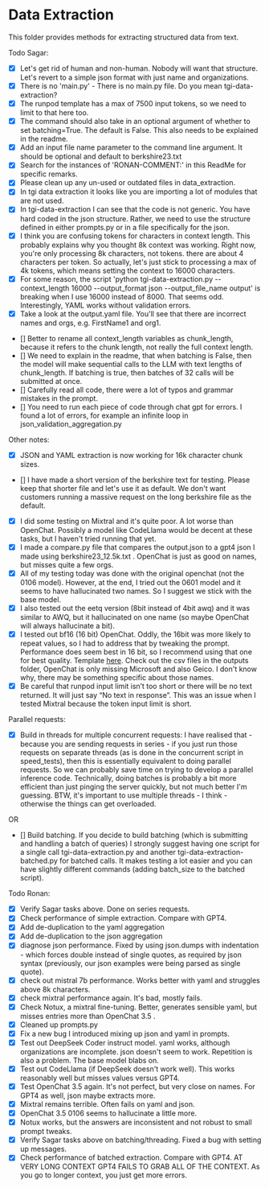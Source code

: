 # Data Extraction
This folder provides methods for extracting structured data from text.

Todo Sagar:
- [x] Let's get rid of human and non-human. Nobody will want that structure. Let's revert to a simple json format with just name and organizations.
- [x] There is no 'main.py' - There is no main.py file. Do you mean tgi-data-extraction?
- [x] The runpod template has a max of 7500 input tokens, so we need to limit to that here too.
- [x] The command should also take in an optional argument of whether to set batching=True. The default is False. This also needs to be explained in the readme.
- [x] Add an input file name parameter to the command line argument. It should be optional and default to berkshire23.txt
- [x] Search for the instances of 'RONAN-COMMENT:' in this ReadMe for specific remarks.
- [x] Please clean up any un-used or outdated files in data_extraction.
- [x] In tgi data extraction it looks like you are importing a lot of modules that are not used.
- [x] In tgi-data-extraction I can see that the code is not generic. You have hard coded in the json structure. Rather, we need to use the structure defined in either prompts.py or in a file specifically for the json.
- [x] I think you are confusing tokens for characters in context length. This probably explains why you thought 8k context was working. Right now, you're only processing 8k characters, not tokens. there are about 4 characters per token. So actually, let's just stick to processing a max of 4k tokens, which means setting the context to 16000 characters.
- [x] For some reason, the script 'python tgi-data-extraction.py --context_length 16000 --output_format json --output_file_name output' is breaking when I use 16000 instead of 8000. That seems odd. Interestingly, YAML works without validation errors.
- [x] Take a look at the output.yaml file. You'll see that there are incorrect names and orgs, e.g. FirstName1 and org1.
- [] Better to rename all context_length variables as chunk_length, because it refers to the chunk length, not really the full context length.
- [] We need to explain in the readme, that when batching is False, then the model will make sequential calls to the LLM with text lengths of chunk_length. If batching is true, then batches of 32 calls will be submitted at once.
- [] Carefully read all code, there were a lot of typos and grammar mistakes in the prompt.
- [] You need to run each piece of code through chat gpt for errors. I found a lot of errors, for example an infinite loop in json_validation_aggregation.py

Other notes:
- [x] JSON and YAML extraction is now working for 16k character chunk sizes. 
- [] I have made a short version of the berkshire text for testing. Please keep that shorter file and let's use it as default. We don't want customers running a massive request on the long berkshire file as the default.
- [x] I did some testing on Mixtral and it's quite poor. A lot worse than OpenChat. Possibly a model like CodeLlama would be decent at these tasks, but I haven't tried running that yet.
- [x] I made a compare.py file that compares the output.json to a gpt4 json I made using berkshire23_12.5k.txt . OpenChat is just as good on names, but misses quite a few orgs.
- [x] All of my testing today was done with the original openchat (not the 0106 model). However, at the end, I tried out the 0601 model and it seems to have hallucinated two names. So I suggest we stick with the base model.
- [x] I also tested out the eetq version (8bit instead of 4bit awq) and it was similar to AWQ, but it hallucinated on one name (so maybe OpenChat will always hallucinate a bit).
- [x] I tested out bf16 (16 bit) OpenChat. Oddly, the 16bit was more likely to repeat values, so I had to address that by tweaking the prompt. Performance does seem best in 16 bit, so I recommend using that one for best quality. Template [here](https://runpod.io/gsc?template=xiwn7cb3ro&ref=jmfkcdio). Check out the csv files in the outputs folder, OpenChat is only missing Microsoft and also Geico. I don't know why, there may be something specific about those names.
- [x] Be careful that runpod input limit isn’t too short or there will be no text returned. It will just say “No text in response”. This was an issue when I tested Mixtral because the token input limit is short.

Parallel requests:
- [x] Build in threads for multiple concurrent requests: I have realised that - because you are sending requests in series - if you just run those requests on separate threads (as is done in the concurrent script in speed_tests), then this is essentially equivalent to doing parallel requests. So we can probably save time on trying to develop a parallel inference code. Technically, doing batches is probably a bit more efficient than just pinging the server quickly, but not much better I'm guessing. BTW, it's important to use multiple threads - I think - otherwise the things can get overloaded.

OR

- [] Build batching. If you decide to build batching (which is submitting and handling a batch of queries) I strongly suggest having one script for a single call tgi-data-extraction.py and another tgi-data-extraction-batched.py for batched calls. It makes testing a lot easier and you can have slightly different commands (adding batch_size to the batched script).

Todo Ronan:
- [x] Verify Sagar tasks above. Done on series requests.
- [x] Check performance of simple extraction. Compare with GPT4.
- [x] Add de-duplication to the yaml aggregation
- [x] Add de-duplication to the json aggregation
- [x] diagnose json performance. Fixed by using json.dumps with indentation - which forces double instead of single quotes, as required by json syntax (previously, our json examples were being parsed as single quote).
- [x] check out mistral 7b performance. Works better with yaml and struggles above 8k characters.
- [x] check mixtral performance again. It's bad, mostly fails.
- [x] Check Notux, a mixtral fine-tuning. Better, generates sensible yaml, but misses entries more than OpenChat 3.5 .
- [x] Cleaned up prompts.py
- [x] Fix a new bug I introduced mixing up json and yaml in prompts.
- [x] Test out DeepSeek Coder instruct model. yaml works, although organizations are incomplete. json doesn't seem to work. Repetition is also a problem. The base model blabs on.
- [x] Test out CodeLlama (if DeepSeek doesn't work well). This works reasonably well but misses values versus GPT4.
- [x] Test OpenChat 3.5 again. It's not perfect, but very close on names. For GPT4 as well, json maybe extracts more.
- [x] Mixtral remains terrible. Often fails on yaml and json.
- [x] OpenChat 3.5 0106 seems to hallucinate a little more.
- [x] Notux works, but the answers are inconsistent and not robust to small prompt tweaks.
- [x] Verify Sagar tasks above on batching/threading. Fixed a bug with setting up messages.
- [x] Check performance of batched extraction. Compare with GPT4. AT VERY LONG CONTEXT GPT4 FAILS TO GRAB ALL OF THE CONTEXT. As you go to longer context, you just get more errors.
